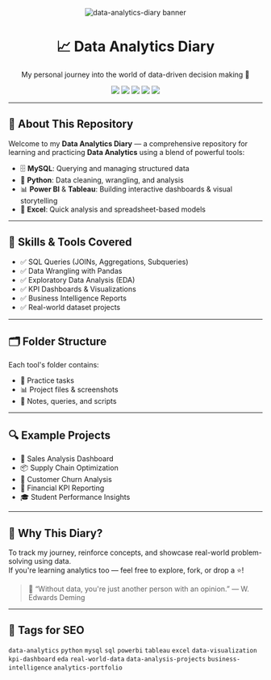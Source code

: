 <p align="center">
  <img src="https://capsule-render.vercel.app/api?type=waving&color=0:facc15,100:10b981&height=200&section=header&text=data-analytics-diary%20📊&fontSize=40&fontColor=ffffff" alt="data-analytics-diary banner"/>
</p>

<h1 align="center">📈 Data Analytics Diary</h1>
<p align="center">My personal journey into the world of data-driven decision making 🚀</p>

<p align="center">
  <img src="https://img.shields.io/badge/MySQL-Data%20Storage-blue?style=for-the-badge&logo=mysql&logoColor=white"/>
  <img src="https://img.shields.io/badge/Python-Data%20Cleaning-yellow?style=for-the-badge&logo=python&logoColor=white"/>
  <img src="https://img.shields.io/badge/Power%20BI-Dashboards-orange?style=for-the-badge&logo=powerbi&logoColor=white"/>
  <img src="https://img.shields.io/badge/Tableau-Storytelling-blueviolet?style=for-the-badge&logo=tableau&logoColor=white"/>
  <img src="https://img.shields.io/badge/Excel-Quick%20Insights-green?style=for-the-badge&logo=microsoft-excel&logoColor=white"/>
</p>

---

## 🧠 About This Repository

Welcome to my **Data Analytics Diary** — a comprehensive repository for learning and practicing **Data Analytics** using a blend of powerful tools:

- 🗄️ **MySQL**: Querying and managing structured data  
- 🐍 **Python**: Data cleaning, wrangling, and analysis  
- 📊 **Power BI** & **Tableau**: Building interactive dashboards & visual storytelling  
- 📗 **Excel**: Quick analysis and spreadsheet-based models  

---

## 🧩 Skills & Tools Covered

- ✅ SQL Queries (JOINs, Aggregations, Subqueries)
- ✅ Data Wrangling with Pandas
- ✅ Exploratory Data Analysis (EDA)
- ✅ KPI Dashboards & Visualizations
- ✅ Business Intelligence Reports
- ✅ Real-world dataset projects

---

## 🗂️ Folder Structure


Each tool's folder contains:
- 📘 Practice tasks
- 📊 Project files & screenshots
- 📝 Notes, queries, and scripts

---

## 🔍 Example Projects

- 🏢 Sales Analysis Dashboard  
- 📦 Supply Chain Optimization  
- 🧾 Customer Churn Analysis  
- 💸 Financial KPI Reporting  
- 🎓 Student Performance Insights  

---

## 🌟 Why This Diary?

To track my journey, reinforce concepts, and showcase real-world problem-solving using data.  
If you're learning analytics too — feel free to explore, fork, or drop a ⭐!

> 💬 “Without data, you're just another person with an opinion.” — W. Edwards Deming

---

## 📌 Tags for SEO

`data-analytics` `python` `mysql` `sql` `powerbi` `tableau` `excel` `data-visualization` `kpi-dashboard` `eda` `real-world-data` `data-analysis-projects` `business-intelligence` `analytics-portfolio`



